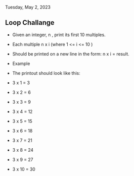 Tuesday, May 2, 2023

## Loop Challange

- Given an integer, n , print its first 10 multiples.
- Each multiple n x i (where 1 <= i <= 10 )
- Should be printed on a new line in the form: n x i = result.

- Example
- The printout should look like this:
- 3 x 1 = 3
- 3 x 2 = 6
- 3 x 3 = 9
- 3 x 4 = 12
- 3 x 5 = 15
- 3 x 6 = 18
- 3 x 7 = 21
- 3 x 8 = 24
- 3 x 9 = 27
- 3 x 10 = 30
